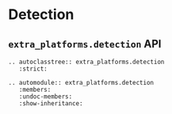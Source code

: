 # Detection

## `extra_platforms.detection` API

```{eval-rst}
.. autoclasstree:: extra_platforms.detection
   :strict:
```

```{eval-rst}
.. automodule:: extra_platforms.detection
   :members:
   :undoc-members:
   :show-inheritance:
```

